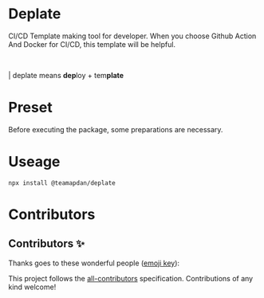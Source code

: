 # Deplate

CI/CD Template making tool for developer. When you choose Github Action And Docker for CI/CD, this template will be helpful.

<br>

| deplate means **dep**loy + tem**plate**

# Preset

Before executing the package, some preparations are necessary.

# Useage

```shell
npx install @teamapdan/deplate
```

# Contributors

## Contributors ✨

Thanks goes to these wonderful people ([emoji key](https://allcontributors.org/docs/en/emoji-key)):

<!-- ALL-CONTRIBUTORS-LIST:START - Do not remove or modify this section -->
<!-- prettier-ignore-start -->
<!-- markdownlint-disable -->
<!-- markdownlint-restore -->
<!-- prettier-ignore-end -->
<!-- ALL-CONTRIBUTORS-LIST:END -->

This project follows the [all-contributors](https://github.com/all-contributors/all-contributors) specification. Contributions of any kind welcome!